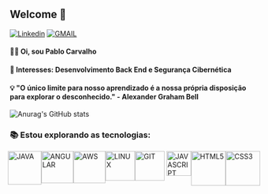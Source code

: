 
## Welcome 👋


[![Linkedin](https://img.shields.io/badge/LinkedIn-black?logo=linkedin&style=for-the-badge)](https://www.linkedin.com/in/pablo-carvalho-140255260/)
[![GMAIL](https://img.shields.io/badge/Gmail-black?logo=gmail&style=for-the-badge)](mailto:devpablocarvalho@gmail.com)
#### 👨‍💻 Oi, sou Pablo Carvalho <br>
#### 💼 Interesses: Desenvolvimento Back End e Segurança Cibernética

 #### 💡 "O único limite para nosso aprendizado é a nossa própria disposição para explorar o desconhecido." - Alexander Graham Bell



![Anurag's GitHub stats](https://github-readme-stats.vercel.app/api?username=PabloCsDev&show_icons=true&theme=highcontrast&hide_rank=true&hide_title=true)

### 📚 Estou explorando as tecnologias:
<div style="display: flex; justify-content: center;">
    <img align="center" alt="JAVA" src="https://inapp.com/wp-content/uploads/elementor/thumbs/java-01-q05vr60j45kxbd4o8x4um7udsl3n06xd8ydqkcvjh8.png" width="68" height="68"/>
    <img align="center" alt="ANGULAR" src="https://angular.io/assets/images/logos/angular/angular.svg" width="65" height="65"/> 
    <img align="center" alt="AWS" src="https://static-00.iconduck.com/assets.00/aws-icon-512x512-4v2f55fn.png" width="65" height="65"/>
    <img align="center" alt="LINUX" src="https://camo.githubusercontent.com/5827f82f2c2d9c5bad33de64e073659d1a57032b31009b8127189be6876916d4/68747470733a2f2f63646e2e6a7364656c6976722e6e65742f67682f64657669636f6e732f64657669636f6e2f69636f6e732f6c696e75782f6c696e75782d6f726967696e616c2e737667" width="60" height="60"/> 
    <img align="center" alt="GIT" src="https://git-scm.com/images/logos/downloads/Git-Icon-1788C.png" width="60" height="60"/> 
    &nbsp; <!-- Espaço em branco para separação visual -->
    <img align="center" alt="JAVASCRIPT" src="https://upload.wikimedia.org/wikipedia/commons/6/6a/JavaScript-logo.png" width="50" height="50"/>
    <img align="center" alt="HTML5" src="https://camo.githubusercontent.com/984b2a88651f862c502e3881c6fa5d27f077948241fe49684a0879cae28014e2/68747470733a2f2f63646e2e6a7364656c6976722e6e65742f67682f64657669636f6e732f64657669636f6e2f69636f6e732f68746d6c352f68746d6c352d6f726967696e616c2d776f72646d61726b2e737667" width="70" height="70"/>
    <img align="center" alt="CSS3" src="https://camo.githubusercontent.com/7894f44095e8df88e2c12b0f2c91441ca66d029cf10ae3c068362bb9e68d3df9/68747470733a2f2f63646e2e6a7364656c6976722e6e65742f67682f64657669636f6e732f64657669636f6e2f69636f6e732f637373332f637373332d6f726967696e616c2d776f72646d61726b2e737667" width="70" height="70"/>
</div>
